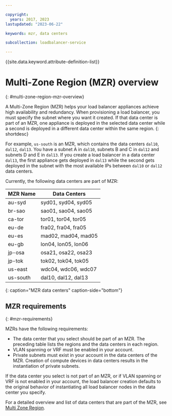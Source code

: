```yaml
---

copyright:
  years: 2017, 2023
lastupdated: "2023-06-22"

keywords: mzr, data centers

subcollection: loadbalancer-service

---
```


{{site.data.keyword.attribute-definition-list}}

# Multi-Zone Region (MZR) overview
{: #multi-zone-region-mzr-overview}

A Multi-Zone Region (MZR) helps your load balancer appliances achieve high availability and redundancy. When provisioning a load balancer, you must specify the subnet where you want it created. If that data center is part of an MZR, one appliance is deployed in the selected data center while a second is deployed in a different data center within the same region.
{: shortdesc}

For example, `us-south` is an MZR, which contains the data centers `dal10`, `dal12`, `dal13`. You have a subnet A in `dal10`, subnets B and C in `dal12` and subnets D and E in `dal13`. If you create a load balancer in a data center `dal13`, the first appliance gets deployed in `dal13` while the second gets deployed in the subnet with the most available IPs between `dal10` or `dal12` data centers.

Currently, the following data centers are part of MZR:

| MZR Name | Data Centers |
| ---------|--------------|
| au-syd | syd01, syd04, syd05 |
| br-sao | sao01, sao04, sao05 |
| ca-tor | tor01, tor04, tor05 |
| eu-de | fra02, fra04, fra05 |
| eu-es | mad02, mad04, mad05 |
| eu-gb | lon04, lon05, lon06 |
| jp-osa | osa21, osa22, osa23 |
| jp-tok | tok02, tok04, tok05 |
| us-east | wdc04, wdc06, wdc07 |
| us-south | dal10, dal12, dal13 |
{: caption="MZR data centers" caption-side="bottom"}

## MZR requirements
{: #mzr-requirements}

MZRs have the following requirements:
* The data center that you select should be part of an MZR. The preceding table lists the regions and the data centers in each region.
* VLAN spanning or VRF must be enabled in your account.
* Private subnets must exist in your account in the data centers of the MZR. Creation of compute devices in data centers results in the instantiation of private subnets.

If the data center you select is not part of an MZR, or if VLAN spanning or VRF is not enabled in your account, the load balancer creation defaults to the original behavior of instantiating all load balancer nodes in the data center you specify.

For a detailed overview and list of data centers that are part of the MZR, see [Multi Zone Region](/docs/overview?topic=overview-locations).
